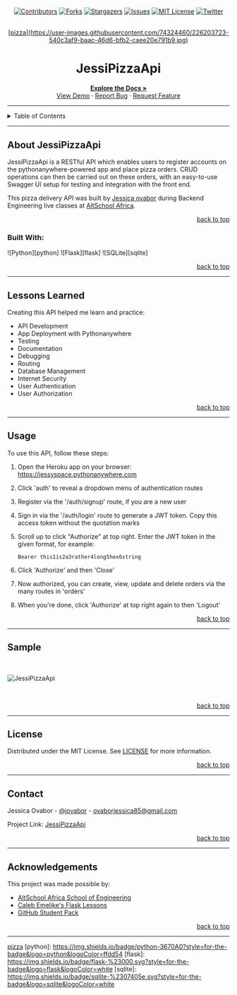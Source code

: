 # 
<!-- Back to Top Navigation Anchor -->
<a name="readme-top"></a>

<!-- Project Shields -->
<div align="center">

  [![Contributors][contributors-shield]][contributors-url]
  [![Forks][forks-shield]][forks-url]
  [![Stargazers][stars-shield]][stars-url]
  [![Issues][issues-shield]][issues-url]
  [![MIT License][license-shield]][license-url]
  [![Twitter][twitter-shield]][twitter-url]
</div>

<!-- Project Logo -->
<br />
<div align="center">
  <a href="https://github.com/Jessica-ovabor/JessiPizzaApi">
  [pizza](https://user-images.githubusercontent.com/74324460/226203723-540c3af9-baac-46d6-bfb2-caee20e791b9.jpg)


  </a>
</div>

<div align="center">
  <h1>JessiPizzaApi</h1>
</div>

<div>
  <p align="center">
    <a href="https://github.com/Jessica-ovabor/JessiPizzaApi#readme"><strong>Explore the Docs »</strong></a>
    <br />
    <a href="https://github.com/Jessica-ovabor/JessiPizzaApi/blob/main/Images/screenshot.png">View Demo</a>
    ·
    <a href="https://github.com/Jessica-ovabor/JessiPizzaApi/issues">Report Bug</a>
    ·
    <a href="https://github.com/Jessica-ovabor/JessiPizzaApi/issues">Request Feature</a>
  </p>
</div>

---

<!-- Table of Contents -->
<details>
  <summary>Table of Contents</summary>
  <ol>
    <li>
      <a href="#about-jessipizzaapi">About JessiPizzaApi</a>
      <ul>
        <li><a href="#built-with">Built With</a></li>
      </ul>
    </li>
    <li><a href="#lessons-learned">Lessons Learned</a></li>
    <li><a href="#usage">Usage</a></li>    
    <li><a href="#sample">Sample</a></li>
    <li><a href="#license">License</a></li>
    <li><a href="#contact">Contact</a></li>
    <li><a href="#acknowledgements">Acknowledgements</a></li>
  </ol>
  <p align="right"><a href="#readme-top">back to top</a></p>
</details>

---

<!-- About the Blog -->
## About JessiPizzaApi

JessiPizzaApi is a RESTful API which enables users to register accounts on the pythonanywhere-powered app and place pizza orders. CRUD operations can then be carried out on these orders, with an easy-to-use Swagger UI setup for testing and integration with the front end.

This pizza delivery API was built by <a href="https://www.github.com/Jessica-ovabor">Jessica ovabor</a> during Backend Engineering live classes at <a href="https://altschoolafrica.com/schools/engineering">AltSchool Africa</a>.

<p align="right"><a href="#readme-top">back to top</a></p>

### Built With:

![Python][python]
![Flask][flask]
![SQLite][sqlite]

<p align="right"><a href="#readme-top">back to top</a></p>

---
<!-- Lessons from the Project -->
## Lessons Learned

Creating this API helped me learn and practice:
* API Development
* App Deployment with Pythonanywhere
* Testing
* Documentation
* Debugging
* Routing
* Database Management
* Internet Security
* User Authentication
* User Authorization

<p align="right"><a href="#readme-top">back to top</a></p>

---

<!-- GETTING STARTED -->
## Usage

To use this API, follow these steps:

1. Open the Heroku app on your browser: https://jessyspace.pythonanywhere.com

2. Click 'auth' to reveal a dropdown menu of authentication routes

3. Register via the '/auth/signup' route, if you are a new user

4. Sign in via the '/auth/login' route to generate a JWT token. Copy this access token without the quotation marks

5. Scroll up to click "Authorize" at top right. Enter the JWT token in the given format, for example:
   ```
   Bearer this1is2a3rather4long5hex6string
   ```

6. Click 'Authorize' and then 'Close'

7. Now authorized, you can create, view, update and delete orders via the many routes in 'orders'

8. When you're done, click 'Authorize' at top right again to then 'Logout'

<p align="right"><a href="#readme-top">back to top</a></p>

---

<!-- Sample Screenshot -->
## Sample

<br />


![JessiPizzaApi](https://user-images.githubusercontent.com/74324460/226199883-f55a064e-9c7a-415c-8ef7-9c5aea688061.png)

<br/>

<p align="right"><a href="#readme-top">back to top</a></p>

---

<!-- License -->
## License

Distributed under the MIT License. See <a href="https://github.com/Jessica-ovabor/JessiPizzaApi/blob/main/LICENSE">LICENSE</a> for more information.

<p align="right"><a href="#readme-top">back to top</a></p>

---

<!-- Contact -->
## Contact

Jessica Ovabor - [@jovabor](https://twitter.com/jovabor) - ovaborjessica85@gmail.com

Project Link: [JessiPizzaApi](https://github.com/Jessica-ovabor/JessiPizzaApi)

<p align="right"><a href="#readme-top">back to top</a></p>

---

<!-- Acknowledgements -->
## Acknowledgements

This project was made possible by:

* [AltSchool Africa School of Engineering](https://altschoolafrica.com/schools/engineering)
* [Caleb Emelike's Flask Lessons](https://github.com/CalebEmelike)
* [GitHub Student Pack](https://education.github.com/globalcampus/student)

<p align="right"><a href="#readme-top">back to top</a></p>

---

<!-- Markdown Links & Images -->
[contributors-shield]: https://img.shields.io/github/contributors/Jessica-ovabor/JessiPizzaApi.svg?style=for-the-badge
[contributors-url]: https://github.com/Jessica-ovabor/JessiPizzaApi/graphs/contributors
[forks-shield]: https://img.shields.io/github/forks/Jessica-ovabor/JessiPizzaApi.svg?style=for-the-badge
[forks-url]: https://github.com/Jessica-ovabor/JessiPizzaApi/network/members
[stars-shield]: https://img.shields.io/github/stars/Jessica-ovabor/JessiPizzaApi.svg?style=for-the-badge
[stars-url]: https://github.com/Jessica-ovabor/JessiPizzaApi/stargazers
[issues-shield]: https://img.shields.io/github/issues/Jessica-ovabor/JessiPizzaApi.svg?style=for-the-badge
[issues-url]: https://github.com/Jessica-ovabor/JessiPizzaApi/issues
[license-shield]: https://img.shields.io/github/license/Jessica-ovabor/JessiPizzaApi.svg?style=for-the-badge
[license-url]: https://github.com/Jessica-ovabor/JessiPizzaApi/blob/main/LICENSE.txt
[twitter-shield]: https://img.shields.io/badge/-@jovabor-1ca0f1?style=for-the-badge&logo=twitter&logoColor=white&link=https://twitter.com/ze_austin
[twitter-url]: https://twitter.com/jovabor
[pizza](https://user-images.githubusercontent.com/74324460/226203723-540c3af9-baac-46d6-bfb2-caee20e791b9.jpg)
[python]: https://img.shields.io/badge/python-3670A0?style=for-the-badge&logo=python&logoColor=ffdd54
[flask]: https://img.shields.io/badge/flask-%23000.svg?style=for-the-badge&logo=flask&logoColor=white
[sqlite]: https://img.shields.io/badge/sqlite-%2307405e.svg?style=for-the-badge&logo=sqlite&logoColor=white
